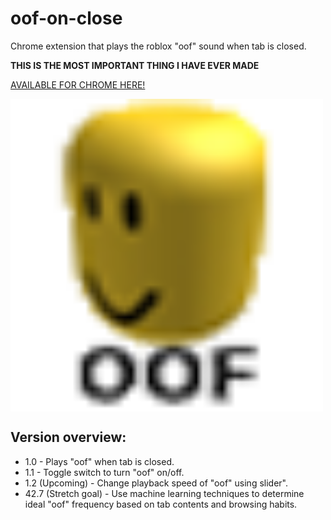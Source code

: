 # oof-on-close
Chrome extension that plays the roblox "oof" sound when tab is closed.  
    
**THIS IS THE MOST IMPORTANT THING I HAVE EVER MADE**  
  
[AVAILABLE FOR CHROME HERE!](https://chrome.google.com/webstore/detail/oof/megabacfdcdkoigeenelkfaenmociipc?hl=en-GB)
  
<img src="icon48.png" width="500" align="middle">

## Version overview:    
    
* 1.0 - Plays "oof" when tab is closed.
* 1.1 - Toggle switch to turn "oof" on/off. 
* 1.2 (Upcoming) - Change playback speed of "oof" using slider". 
* 42.7 (Stretch goal) - Use machine learning techniques to determine ideal "oof" frequency based on tab contents and browsing habits.

